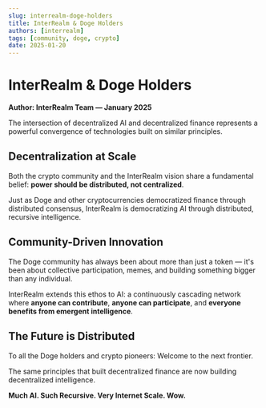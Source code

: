```yaml
---
slug: interrealm-doge-holders
title: InterRealm & Doge Holders
authors: [interrealm]
tags: [community, doge, crypto]
date: 2025-01-20
---
```


# InterRealm & Doge Holders

**Author: InterRealm Team — January 2025**

The intersection of decentralized AI and decentralized finance represents a powerful convergence of technologies built on similar principles.

<!-- truncate -->

## Decentralization at Scale

Both the crypto community and the InterRealm vision share a fundamental belief: **power should be distributed, not centralized**.

Just as Doge and other cryptocurrencies democratized finance through distributed consensus, InterRealm is democratizing AI through distributed, recursive intelligence.

## Community-Driven Innovation

The Doge community has always been about more than just a token — it's been about collective participation, memes, and building something bigger than any individual.

InterRealm extends this ethos to AI: a continuously cascading network where **anyone can contribute**, **anyone can participate**, and **everyone benefits from emergent intelligence**.

## The Future is Distributed

To all the Doge holders and crypto pioneers: Welcome to the next frontier.

The same principles that built decentralized finance are now building decentralized intelligence.

**Much AI. Such Recursive. Very Internet Scale. Wow.**
